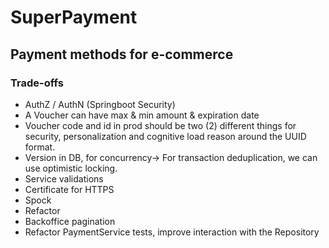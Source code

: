 # SuperPayment

## Payment methods for e-commerce

### Trade-offs

- AuthZ / AuthN (Springboot Security)
- A Voucher can have max & min amount & expiration date
- Voucher code and id in prod should be two (2) different things for security, personalization and cognitive load reason around the UUID format.
- Version in DB, for concurrency-> For transaction deduplication, we can use optimistic locking.
- Service validations
- Certificate for HTTPS
- Spock
- Refactor
- Backoffice pagination
- Refactor PaymentService tests, improve interaction with the Repository
